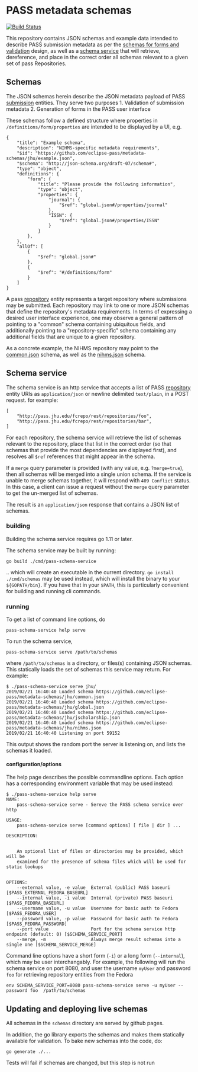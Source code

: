 # PASS metadata schemas

[![Build Status](https://travis-ci.com/OA-PASS/metadata-schemas.svg?branch=master)](https://travis-ci.com/OA-PASS/metadata-schemas)

This repository contains JSON schemas and example data intended to describe PASS submission metadata as per the [schemas for forms and validation](https://docs.google.com/document/d/1sLWGZR4kCvQVGv-TA5x8ny-AxL3ChBYNeFYW1eACsDw/edit) design, as well as a [schema service](https://docs.google.com/document/d/1Ki6HUYsEkKPduungp5gHmr7T_YrQUiaTipjorcSnf4s/edit) that will retrieve,
dereference, and place in the correct order all schemas relevant to a given set of pass Repositories.

## Schemas

The JSON schemas herein describe the JSON metadata payload of PASS [submission](https://oa-pass.github.io/pass-data-model/documentation/Submission.html) entities.  They serve two purposes
    1. Validation of submission metadata
    2. Generation of forms in the PASS user interface

These schemas follow a defined structure where properties in `/definitions/form/properties` are intended to be displayed by a UI, e.g.

    {
        "title": "Example schema",
        "description": "NIHMS-specific metadata requirements",
        "$id": "https://github.com/eclipse-pass/metadata-schemas/jhu/example.json",
        "$schema": "http://json-schema.org/draft-07/schema#",
        "type": "object",
        "definitions": {
            "form": {
                "title": "Please provide the following information",
                "type": "object",
                "properties": {
                    "journal": {
                        "$ref": "global.json#/properties/journal"
                    },
                    "ISSN": {
                        "$ref": "global.json#/properties/ISSN"
                    }
                }
            },
        },
        "allOf": [
            {
                "$ref": "global.json#"
            },
            {
                "$ref": "#/definitions/form"
            }
        ]
    }

A pass [repository](https://oa-pass.github.io/pass-data-model/documentation/Repository.html) entity represents a target repository where
submissions may be submitted.  Each repository may link to one or more JSON schemas that define the repository's metadata requirements.
In terms of expressing a desired user interface experience, one may observe a general pattern of pointing to a "common" schema containing ubiquitous fields, and additionally pointing to a "repository-specific" schema containing any additional fields that are unique to a given repository.

As a concrete example, the NIHMS repository may point to the [common.json](jhu/common.json) schema, as well as the [nihms.json](jhu/nihms.json)
schema.

## Schema service

The schema service is an http service that accepts a list of PASS [repository](https://oa-pass.github.io/pass-data-model/documentation/Repository.html) entity URIs as `application/json` or newline delimited `text/plain`, in a POST request.  for example:

    [
        "http://pass.jhu.edu/fcrepo/rest/repositories/foo",
        "http://pass.jhu.edu/fcrepo/rest/repositories/bar",
    ]

For each repository, the schema service will retrieve the list of schemas relevant to the repository, place that list in the correct order (so
that schemas that provide the most dependencies are displayed first), and resolves all `$ref` references that might appear in the schema.

If a `merge` query parameter is provided (with any value, e.g. `?merge=true`), then all schemas will be merged into a single union schema. If the service is unable to merge schemas together, it will respond with `409 Conflict` status. In this case, a client can issue a request without the `merge` query parameter to get the un-merged list of schemas.

The result is an `application/json` response that contains a JSON list of schemas.

### building

Building the schema service requires go 1.11 or later.

The schema service may be built by running:

    go build ./cmd/pass-schema-service

.. which will create an executable in the current directory.  `go install ./cmd/schemas` may be used instead, which will install the binary to your `${GOPATH/bin}`.  If you have that in your `$PATH`, this is particularly convenient for building and running cli commands.

### running

To get a list of command line options, do 

    pass-schema-service help serve

To run the schema service,

    pass-schema-service serve /path/to/schemas

where `/path/to/schemas` is a directory, or files(s) containing JSON schemas.  This statically loads the set of schemas this service may return.  For example:

    $ ./pass-schema-service serve jhu/
    2019/02/21 16:40:40 Loaded schema https://github.com/eclipse-pass/metadata-schemas/jhu/common.json
    2019/02/21 16:40:40 Loaded schema https://github.com/eclipse-pass/metadata-schemas/jhu/global.json
    2019/02/21 16:40:40 Loaded schema https://github.com/eclipse-pass/metadata-schemas/jhu/jscholarship.json
    2019/02/21 16:40:40 Loaded schema https://github.com/eclipse-pass/metadata-schemas/jhu/nihms.json
    2019/02/21 16:40:40 Listening on port 59152

This output shows the random port the server is listening on, and lists the schemas it loaded.

#### configuration/options

The help page describes the possible commandline options.  Each option has a corresponding environment variable that may be used instead:

    $ ./pass-schema-service help serve
    NAME:
        pass-schema-service serve - Sereve the PASS schema service over http

    USAGE:
        pass-schema-service serve [command options] [ file | dir ] ...

    DESCRIPTION:


        An optional list of files or directories may be provided, which will be
        examined for the presence of schema files which will be used for static lookups


    OPTIONS:
        --external value, -e value  External (public) PASS baseuri [$PASS_EXTERNAL_FEDORA_BASEURL]
        --internal value, -i value  Internal (private) PASS baseuri [$PASS_FEDORA_BASEURL]
        --username value, -u value  Username for basic auth to Fedora [$PASS_FEDORA_USER]
        --password value, -p value  Password for basic auth to Fedora [$PASS_FEDORA_PASSWORD]
        --port value                Port for the schema service http endpoint (default: 0) [$SCHEMA_SERVICE_PORT]
        --merge, -m                 Always merge result schemas into a single one [$SCHEMA_SERVICE_MERGE]

Command line options have a short form (`-i`) or a long form (`--internal`), which may be user interchangably.  For example, the following
will run the schema service on port 8080, and user the username `myUser` and password `foo` for retrieving repository entities from the Fedora

    env SCHEMA_SERVICE_PORT=8080 pass-schema-service serve -u myUser --password foo  /path/to/schemas

## Updating and deploying live schemas

All schemas in the `schemas` directory are served by github pages.  

In addition, the go library exports the schemas and makes them statically available for validation.  To bake new schemas into the code, do:

    go generate ./...

Tests will fail if schemas are changed, but this step is not run
